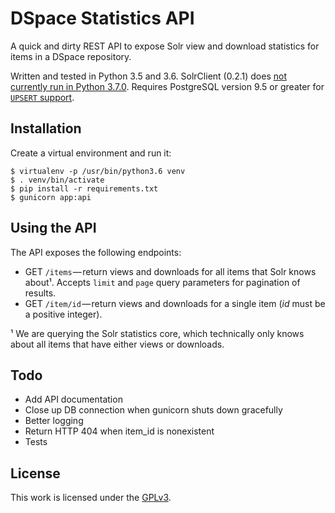 # DSpace Statistics API
A quick and dirty REST API to expose Solr view and download statistics for items in a DSpace repository.

Written and tested in Python 3.5 and 3.6. SolrClient (0.2.1) does [not currently run in Python 3.7.0](https://github.com/moonlitesolutions/SolrClient/issues/79). Requires PostgreSQL version 9.5 or greater for [`UPSERT` support](https://wiki.postgresql.org/wiki/UPSERT).

## Installation
Create a virtual environment and run it:

    $ virtualenv -p /usr/bin/python3.6 venv
    $ . venv/bin/activate
    $ pip install -r requirements.txt
    $ gunicorn app:api

## Using the API
The API exposes the following endpoints:

  - GET `/items` — return views and downloads for all items that Solr knows about¹. Accepts `limit` and `page` query parameters for pagination of results.
  - GET `/item/id` — return views and downloads for a single item (*id* must be a positive integer).

¹ We are querying the Solr statistics core, which technically only knows about all items that have either views or downloads.

## Todo

- Add API documentation
- Close up DB connection when gunicorn shuts down gracefully
- Better logging
- Return HTTP 404 when item_id is nonexistent
- Tests

## License
This work is licensed under the [GPLv3](https://www.gnu.org/licenses/gpl-3.0.en.html).
